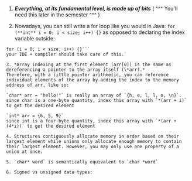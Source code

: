1. ***Everything, at its fundamental level, is made up of bits***
 ( ^^^ You'll need this later in the semester ^^^ )

2. Nowadays, you can still write a for loop like you would in Java:
`for (**int** i = 0; i < size; i++) {}`
as opposed to declaring the index variable outside:
```int i;
for (i = 0; i < size; i++) {}```
your IDE + compiler should take care of this.

3. *Array indexing at the first element (arr[0]) is the same as dereferencing a pointer to the array itself (\*arr).*
Therefore, with a little pointer arithmetic, you can reference individual elements of the array by adding the index to the memory address of arr, like so:

`char* arr = "hello!"` is really an array of `{h, e, l, l, o, \n}`.
since char is a one-byte quantity, index this array with `*(arr + i)`
to get the desired element

`int* arr = {6, 5, 9}`
since int is a four-byte quantity, index this array with `*(arr + (4*i))` to get the desired element

4. Structures contiguously allocate memory in order based on their largest element while unions only allocate enough memory to contain their largest element. However, you may only use one property of a union at once.

5. `char* word` is semantically equivalent to `char *word`

6. Signed vs unsigned data types:
